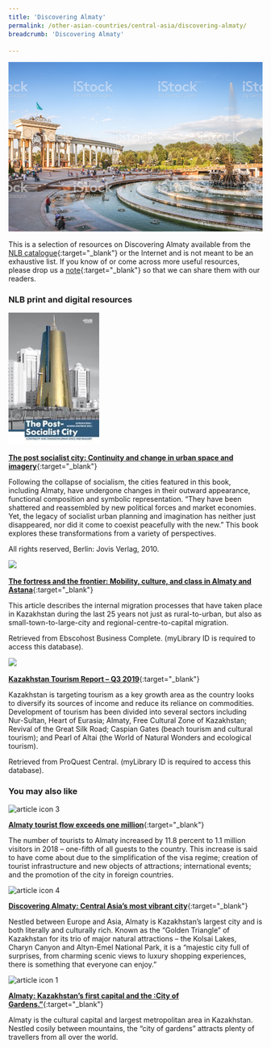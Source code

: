 ```yaml
---
title: 'Discovering Almaty'
permalink: /other-asian-countries/central-asia/discovering-almaty/
breadcrumb: 'Discovering Almaty'

---
```



<img src="\images\central-asia\Discovering Almaty.jpg" alt="Almaty guide banner" style="width:800px;" />

This is a selection of resources on Discovering Almaty available from the [NLB catalogue](http://catalogue.nlb.gov.sg/){:target="_blank"} or the Internet and is not meant to be an exhaustive list. If you know of or come across more useful resources, please drop us a [note](mailto:ref@nlb.gov.sg){:target="_blank"} so that we can share them with our readers. 

### **NLB print and digital resources**

<img src="/images/book-covers/The post socialist city - Continuity and change in urban space and imagery.jpg" style="width:180px;" />

[**The post socialist city: Continuity and change in urban space and imagery**](http://eservice.nlb.gov.sg/item_holding.aspx?bid=200160986){:target="_blank"}

Following the collapse of socialism, the cities featured in this book, including Almaty, have undergone changes in their outward appearance, functional composition and symbolic representation. “They have been shattered and reassembled by new political forces and market economies. Yet, the legacy of socialist urban planning and imagination has neither just disappeared, nor did it come to coexist peacefully with the new.” This book explores these transformations from a variety of perspectives. 

All rights reserved, Berlin: Jovis Verlag, 2010.

<img src="/images/resources/Database 3.jpg" style="width:180px;" />

[**The fortress and the frontier: Mobility, culture, and class in Almaty and Astana**](https://search.nlb.gov.sg/Search?query=The%20fortress%20and%20the%20frontier:%20Mobility,%20culture,%20and%20class%20in%20Almaty%20and%20Astana&cont=ejournal){:target="_blank"}

This article describes the internal migration processes that have taken place in Kazakhstan during the last 25 years not just as rural-to-urban, but also as small-town-to-large-city and regional-centre-to-capital migration.

Retrieved from Ebscohost Business Complete. (myLibrary ID is required to access this database).


<img src="/images/resources/Database 2.jpg" style="width:180px;" />

[**Kazakhstan Tourism Report – Q3 2019**](http://eresources.nlb.gov.sg/Main/Browse?startsWith=P){:target="_blank"}

Kazakhstan is targeting tourism as a key growth area as the country looks to diversify its sources of income and reduce its reliance on commodities. Development of tourism has been divided into several sectors including Nur-Sultan, Heart of Eurasia; Almaty, Free Cultural Zone of Kazakhstan; Revival of the Great Silk Road; Caspian Gates (beach tourism and cultural tourism); and Pearl of Altai (the World of Natural Wonders and ecological tourism).

Retrieved from ProQuest Central. (myLibrary ID is required to access this database).

### **You may also like**

<img src="/images/resources/Article 3.jpg" alt="article icon 3" style="width:180px;" />

[**Almaty tourist flow exceeds one million**](https://astanatimes.com/2019/04/almaty-tourist-flow-exceeds-one-million/){:target="_blank"}

The number of tourists to Almaty increased by 11.8 percent to 1.1 million visitors in 2018 – one-fifth of all guests to the country. This increase is said to have come about due to the simplification of the visa regime; creation of tourist infrastructure and new objects of attractions; international events; and the promotion of the city in foreign countries.

<img src="/images/resources/Article 4.jpg" alt="article icon 4" style="width:180px;" />

[**Discovering Almaty: Central Asia’s most vibrant city**](https://arabiangazette.com/photos-discovering-almaty-central-asias-most-vibrant-city/){:target="_blank"}

Nestled between Europe and Asia, Almaty is Kazakhstan’s largest city and is both literally and culturally rich. Known as the “Golden Triangle” of Kazakhstan for its trio of major natural attractions – the Kolsai Lakes, Charyn Canyon and Altyn-Emel National Park, it is a “majestic city full of surprises, from charming scenic views to luxury shopping experiences, there is something that everyone can enjoy.”

<img src="/images/resources/Article 1.jpg" alt="article icon 1" style="width:180px;" />

[**Almaty: Kazakhstan’s first capital and the :City of Gardens.”**](https://www.euronews.com/2017/06/23/almaty-kazakhstan-s-first-capital-and-the-city-of-gardens){:target="_blank"}

Almaty is the cultural capital and largest metropolitan area in Kazakhstan. Nestled cosily between mountains, the “city of gardens” attracts plenty of travellers from all over the world.